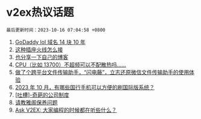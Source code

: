# v2ex热议话题

`最后更新时间：2023-10-16 07:04:58 +0800`

1. [GoDaddy lol 域名 14 块 10 年](https://www.v2ex.com/t/982215)
1. [这种插座火线怎么接](https://www.v2ex.com/t/982125)
1. [也分享一下自己的博客](https://www.v2ex.com/t/982101)
1. [CPU（比如 13700）不超频可以不配散热吗……](https://www.v2ex.com/t/982126)
1. [做了个跨平台文件传输助手，“闪电藤”，立志还原微信文件传输助手的使用体验](https://www.v2ex.com/t/982141)
1. [2023 年 10 月，有哪些国行手机可以方便的刷国际版系统？](https://www.v2ex.com/t/982201)
1. [[吐槽]-奇葩的公司制度](https://www.v2ex.com/t/982067)
1. [请教雅阁保养问题](https://www.v2ex.com/t/982135)
1. [Ask V2EX: 大家编程的时候都在听些什么？](https://www.v2ex.com/t/982136)


